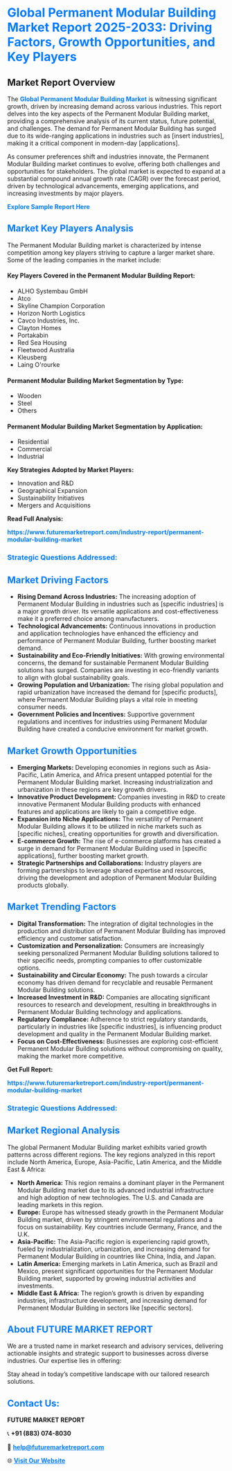 <h1 style="color: #007BFF;">Global Permanent Modular Building Market Report 2025-2033: Driving Factors, Growth Opportunities, and Key Players</h1>

<section id="overview">
<h2>Market Report Overview</h2>
<p>The <a href="https://www.futuremarketreport.com/industry-report/permanent-modular-building-market" style="color: #007BFF; text-decoration: none;"><strong>Global Permanent Modular Building Market</strong></a> is witnessing significant growth, driven by increasing demand across various industries. This report delves into the key aspects of the Permanent Modular Building market, providing a comprehensive analysis of its current status, future potential, and challenges. The demand for Permanent Modular Building has surged due to its wide-ranging applications in industries such as [insert industries], making it a critical component in modern-day [applications].</p>
<p>As consumer preferences shift and industries innovate, the Permanent Modular Building market continues to evolve, offering both challenges and opportunities for stakeholders. The global market is expected to expand at a substantial compound annual growth rate (CAGR) over the forecast period, driven by technological advancements, emerging applications, and increasing investments by major players.</p>
</section>

<section id="overview">
<p><a href="https://www.futuremarketreport.com/request-sample/reportId=55388" style="color: #007BFF; text-decoration: none;"><strong>Explore Sample Report Here</strong></a></p>
</section>

<section id="key-players">
<h2 style="color: #007BFF;">Market Key Players Analysis</h2>
<p>The Permanent Modular Building market is characterized by intense competition among key players striving to capture a larger market share. Some of the leading companies in the market include:</p>
<h4>Key Players Covered in the Permanent Modular Building Report:</h4>
<ul><li>ALHO Systembau GmbH</li><li>Atco</li><li>Skyline Champion Corporation</li><li>Horizon North Logistics</li><li>Cavco Industries, Inc.</li><li>Clayton Homes</li><li>Portakabin</li><li>Red Sea Housing</li><li>Fleetwood Australia</li><li>Kleusberg</li><li>Laing O&#039;rourke</li></ul>
<h4>Permanent Modular Building Market Segmentation by Type:</h4>
<ul><li>Wooden</li><li>Steel</li><li>Others</li></ul>

<h4>Permanent Modular Building Market Segmentation by Application:</h4>
<ul><li>Residential</li><li>Commercial</li><li>Industrial</li></ul>
<p><strong>Key Strategies Adopted by Market Players:</strong></p>
<ul>
<li>Innovation and R&D</li>
<li>Geographical Expansion</li>
<li>Sustainability Initiatives</li>
<li>Mergers and Acquisitions</li>
</ul>
</section>

<section>
<p><strong>Read Full Analysis: </strong></p><a href="https://www.futuremarketreport.com/industry-report/permanent-modular-building-market" style="color: #007BFF; text-decoration: none;"><strong>https://www.futuremarketreport.com/industry-report/permanent-modular-building-market</strong></a>
<h3 style="color: #007BFF;">Strategic Questions Addressed:</h3>
</section>

<section id="driving-factors">
<h2 style="color: #007BFF;">Market Driving Factors</h2>
<ul>
<li><strong>Rising Demand Across Industries:</strong> The increasing adoption of Permanent Modular Building in industries such as [specific industries] is a major growth driver. Its versatile applications and cost-effectiveness make it a preferred choice among manufacturers.</li>
<li><strong>Technological Advancements:</strong> Continuous innovations in production and application technologies have enhanced the efficiency and performance of Permanent Modular Building, further boosting market demand.</li>
<li><strong>Sustainability and Eco-Friendly Initiatives:</strong> With growing environmental concerns, the demand for sustainable Permanent Modular Building solutions has surged. Companies are investing in eco-friendly variants to align with global sustainability goals.</li>
<li><strong>Growing Population and Urbanization:</strong> The rising global population and rapid urbanization have increased the demand for [specific products], where Permanent Modular Building plays a vital role in meeting consumer needs.</li>
<li><strong>Government Policies and Incentives:</strong> Supportive government regulations and incentives for industries using Permanent Modular Building have created a conducive environment for market growth.</li>
</ul>
</section>

<section id="growth-opportunities">
<h2 style="color: #007BFF;">Market Growth Opportunities</h2>
<ul>
<li><strong>Emerging Markets:</strong> Developing economies in regions such as Asia-Pacific, Latin America, and Africa present untapped potential for the Permanent Modular Building market. Increasing industrialization and urbanization in these regions are key growth drivers.</li>
<li><strong>Innovative Product Development:</strong> Companies investing in R&D to create innovative Permanent Modular Building products with enhanced features and applications are likely to gain a competitive edge.</li>
<li><strong>Expansion into Niche Applications:</strong> The versatility of Permanent Modular Building allows it to be utilized in niche markets such as [specific niches], creating opportunities for growth and diversification.</li>
<li><strong>E-commerce Growth:</strong> The rise of e-commerce platforms has created a surge in demand for Permanent Modular Building used in [specific applications], further boosting market growth.</li>
<li><strong>Strategic Partnerships and Collaborations:</strong> Industry players are forming partnerships to leverage shared expertise and resources, driving the development and adoption of Permanent Modular Building products globally.</li>
</ul>
</section>

<section id="trending-factors">
<h2 style="color: #007BFF;">Market Trending Factors</h2>
<ul>
<li><strong>Digital Transformation:</strong> The integration of digital technologies in the production and distribution of Permanent Modular Building has improved efficiency and customer satisfaction.</li>
<li><strong>Customization and Personalization:</strong> Consumers are increasingly seeking personalized Permanent Modular Building solutions tailored to their specific needs, prompting companies to offer customizable options.</li>
<li><strong>Sustainability and Circular Economy:</strong> The push towards a circular economy has driven demand for recyclable and reusable Permanent Modular Building solutions.</li>
<li><strong>Increased Investment in R&D:</strong> Companies are allocating significant resources to research and development, resulting in breakthroughs in Permanent Modular Building technology and applications.</li>
<li><strong>Regulatory Compliance:</strong> Adherence to strict regulatory standards, particularly in industries like [specific industries], is influencing product development and quality in the Permanent Modular Building market.</li>
<li><strong>Focus on Cost-Effectiveness:</strong> Businesses are exploring cost-efficient Permanent Modular Building solutions without compromising on quality, making the market more competitive.</li>
</ul>
</section>

<section>
<p><strong>Get Full Report: </strong></p><a href="https://www.futuremarketreport.com/industry-report/permanent-modular-building-market" style="color: #007BFF; text-decoration: none;"><strong>https://www.futuremarketreport.com/industry-report/permanent-modular-building-market</strong></a>
<h3 style="color: #007BFF;">Strategic Questions Addressed:</h3>
</section>


<section id="regional-analysis">
<h2 style="color: #007BFF;">Market Regional Analysis</h2>
<p>The global Permanent Modular Building market exhibits varied growth patterns across different regions. The key regions analyzed in this report include North America, Europe, Asia-Pacific, Latin America, and the Middle East & Africa:</p>
<ul>
<li><strong>North America:</strong> This region remains a dominant player in the Permanent Modular Building market due to its advanced industrial infrastructure and high adoption of new technologies. The U.S. and Canada are leading markets in this region.</li>
<li><strong>Europe:</strong> Europe has witnessed steady growth in the Permanent Modular Building market, driven by stringent environmental regulations and a focus on sustainability. Key countries include Germany, France, and the U.K.</li>
<li><strong>Asia-Pacific:</strong> The Asia-Pacific region is experiencing rapid growth, fueled by industrialization, urbanization, and increasing demand for Permanent Modular Building in countries like China, India, and Japan.</li>
<li><strong>Latin America:</strong> Emerging markets in Latin America, such as Brazil and Mexico, present significant opportunities for the Permanent Modular Building market, supported by growing industrial activities and investments.</li>
<li><strong>Middle East & Africa:</strong> The region’s growth is driven by expanding industries, infrastructure development, and increasing demand for Permanent Modular Building in sectors like [specific sectors].</li>
</ul>
</section>

<footer>
<h2 style="color: #007BFF;">About FUTURE MARKET REPORT</h2>
<p>We are a trusted name in market research and advisory services, delivering actionable insights and strategic support to businesses across diverse industries. Our expertise lies in offering:</p>

<p>Stay ahead in today’s competitive landscape with our tailored research solutions.</p>

<h2 style="color: #007BFF;">Contact Us:</h2>
<p><strong>FUTURE MARKET REPORT</strong></p>
<p>📞 <strong>+91 (883) 074-8030</strong></p>
<p>📧 <strong><a href="mailto:help@futuremarketreport.com" style="color: #007BFF;">help@futuremarketreport.com</a></strong></p>
<p>🌐 <strong><a href="https://www.futuremarketreport.com/" style="color: #007BFF;">Visit Our Website</a></strong></p>
</footer>